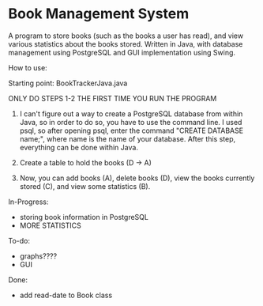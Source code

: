 # Book Management System

A program to store books (such as the books a user has read), and view various statistics about the books stored. Written in Java, with database management using PostgreSQL and GUI implementation using Swing.

How to use:

Starting point: BookTrackerJava.java

ONLY DO STEPS 1-2 THE FIRST TIME YOU RUN THE PROGRAM
1. I can't figure out a way to create a PostgreSQL database from within Java, so in order to do so, you have to use the command line. I used psql, so after opening psql, enter the command "CREATE DATABASE name;", where name is the name of your database. After this step, everything can be done within Java.
2. Create a table to hold the books (D -> A)

3. Now, you can add books (A), delete books (D), view the books currently stored (C), and view some statistics (B).

In-Progress:
- storing book information in PostgreSQL
- MORE STATISTICS

To-do:
- graphs????
- GUI

Done:
- add read-date to Book class

